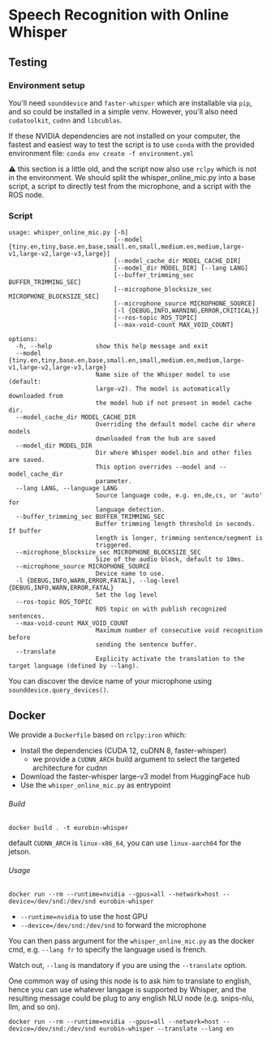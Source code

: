 # Speech Recognition with Online Whisper

## Testing

### Environment setup

You'll need `sounddevice` and `faster-whisper` which are installable via `pip`, and so could be installed in a simple venv.
However, you'll also need `cudatoolkit`, `cudnn` and `libcublas`.

If these NVIDIA dependencies are not installed on your computer, the fastest and easiest way to test the script is to use `conda` with the provided environment file: `conda env create -f environment.yml`

:warning: this section is a little old, and the script now also use `rclpy` which is not in the environment.
We should split the whisper_online_mic.py into a base script, a script to directly test from the microphone, and a script with the ROS node.

### Script

```
usage: whisper_online_mic.py [-h]
                             [--model {tiny.en,tiny,base.en,base,small.en,small,medium.en,medium,large-v1,large-v2,large-v3,large}]
                             [--model_cache_dir MODEL_CACHE_DIR]
                             [--model_dir MODEL_DIR] [--lang LANG]
                             [--buffer_trimming_sec BUFFER_TRIMMING_SEC]
                             [--microphone_blocksize_sec MICROPHONE_BLOCKSIZE_SEC]
                             [--microphone_source MICROPHONE_SOURCE]
                             [-l {DEBUG,INFO,WARNING,ERROR,CRITICAL}]
                             [--ros-topic ROS_TOPIC]
                             [--max-void-count MAX_VOID_COUNT]

options:
  -h, --help            show this help message and exit
  --model {tiny.en,tiny,base.en,base,small.en,small,medium.en,medium,large-v1,large-v2,large-v3,large}
                        Name size of the Whisper model to use (default:
                        large-v2). The model is automatically downloaded from
                        the model hub if not present in model cache dir.
  --model_cache_dir MODEL_CACHE_DIR
                        Overriding the default model cache dir where models
                        downloaded from the hub are saved
  --model_dir MODEL_DIR
                        Dir where Whisper model.bin and other files are saved.
                        This option overrides --model and --model_cache_dir
                        parameter.
  --lang LANG, --language LANG
                        Source language code, e.g. en,de,cs, or 'auto' for
                        language detection.
  --buffer_trimming_sec BUFFER_TRIMMING_SEC
                        Buffer trimming length threshold in seconds. If buffer
                        length is longer, trimming sentence/segment is
                        triggered.
  --microphone_blocksize_sec MICROPHONE_BLOCKSIZE_SEC
                        Size of the audio block, default to 10ms.
  --microphone_source MICROPHONE_SOURCE
                        Device name to use.
  -l {DEBUG,INFO,WARN,ERROR,FATAL}, --log-level {DEBUG,INFO,WARN,ERROR,FATAL}
                        Set the log level
  --ros-topic ROS_TOPIC
                        ROS topic on with publish recognized sentences.
  --max-void-count MAX_VOID_COUNT
                        Maximum number of consecutive void recognition before
                        sending the sentence buffer.
  --translate
                        Explicity activate the translation to the target language (defined by --lang).
```

You can discover the device name of your microphone using `sounddevice.query_devices()`.

## Docker

We provide a `Dockerfile` based on `rclpy:iron` which:

- Install the dependencies (CUDA 12, cuDNN 8, faster-whisper)
  - we provide a `CUDNN_ARCH` build argument to select the targeted architecture for cudnn
- Download the faster-whisper large-v3 model from HuggingFace hub
- Use the `whisper_online_mic.py` as entrypoint

###### Build

```
docker build . -t eurobin-whisper
```

default `CUDNN_ARCH` is `linux-x86_64`, you can use `linux-aarch64` for the jetson.

###### Usage

```
docker run --rm --runtime=nvidia --gpus=all --network=host --device=/dev/snd:/dev/snd eurobin-whisper
```

- `--runtime=nvidia` to use the host GPU
- `--device=/dev/snd:/dev/snd` to forward the microphone

You can then pass argument for the `whisper_online_mic.py` as the docker cmd, e.g. `--lang fr` to specify the language used is french.

Watch out, `--lang` is mandatory if you are using the `--translate` option.

One common way of using this node is to ask him to translate to english, hence you can use whatever langage is supported by Whisper, and the resulting message could be plug to any english NLU node (e.g. snips-nlu, llm, and so on).

```
docker run --rm --runtime=nvidia --gpus=all --network=host --device=/dev/snd:/dev/snd eurobin-whisper --translate --lang en
```


